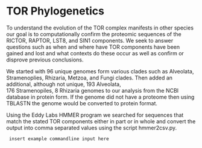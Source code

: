 # TOR Phylogenetics

To understand the evolution of the TOR complex manifests in other species our goal is to 
computationally confirm the proteomic sequences of the RICTOR, RAPTOR, LST8, and SIN1 components.
We seek to answer questions such as when and where have TOR components have been gained and lost
and what contexts do these occur as well as confirm or disprove previous conclusions.

We started with 96 unique genomes form various clades such as Alveolata, Stramenoplies, Rhizaria, 
Metzoa, and Fungi clades. Then added an additional, although not unique, 193 Alveolata,  
176 Stramenopiles, 8 Rhizaria genomes to our analysis from the NCBI database in protein form. 
If the genome did not have a proteome then using TBLASTN the genome would be converted to protein 
format. 

Using the Eddy Labs HMMER program we searched for sequences that match the stated TOR components 
either in part or in whole and convert the output into comma separated values using the script 
hmmer2csv.py. 

```
 insert example commandline input here 
```

 

